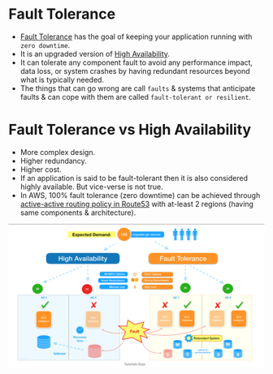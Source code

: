 # Fault Tolerance
- [Fault Tolerance](https://www.linkedin.com/pulse/high-availability-vs-fault-tolerance-jon-bonso/) has the goal of keeping your application running with `zero downtime`. 
- It is an upgraded version of [High Availability](HighAvailability.md).
- It can tolerate any component fault to avoid any performance impact, data loss, or system crashes by having redundant resources beyond what is typically needed.
- The things that can go wrong are call `faults` & systems that anticipate faults & can cope with them are called `fault-tolerant or resilient`.

# Fault Tolerance vs High Availability
- More complex design.
- Higher redundancy.
- Higher cost.
- If an application is said to be fault-tolerant then it is also considered highly available. But vice-verse is not true.
- In AWS, 100% fault tolerance (zero downtime) can be achieved through [active-active routing policy in Route53](../../../2_AWSComponents/1_NetworkingAndContentDelivery/1_EdgeNetworking/AmazonRoute53.md#routing-policy) with at-least 2 regions (having same components & architecture).

![img.png](../assets/ha_vs_fault_tolerant.png)
